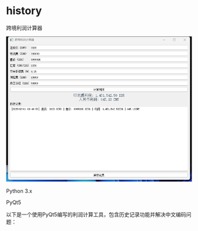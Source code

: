 # history
跨境利润计算器

![GitHub图像](/1739238558108.png)

Python 3.x

PyQt5

以下是一个使用PyQt5编写的利润计算工具，包含历史记录功能并解决中文编码问题：
